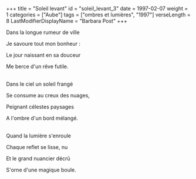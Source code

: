 +++
title = "Soleil levant"
id = "soleil_levant_3"
date = 1997-02-07
weight = 1
categories = ["Aube"]
tags = ["ombres et lumières", "1997"]
verseLength = 8
LastModifierDisplayName = "Barbara Post"
+++

Dans la longue rumeur de ville

Je savoure tout mon bonheur :

Le jour naissant en sa douceur

Me berce d'un rêve futile.

 \
Dans le ciel un soleil frangé

Se consume au creux des nuages,

Peignant célestes paysages

A l'ombre d'un bord mélangé.

 \
Quand la lumière s'enroule

Chaque reflet se lisse, nu

Et le grand nuancier décrû

S'orne d'une magique boule.
